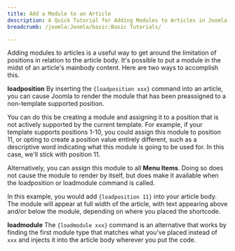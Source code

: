 ```yaml
---
title: Add a Module to an Article
description: A Quick Tutorial for Adding Modules to Articles in Joomla 2.5 and 3.x
breadcrumb: /joomla:Joomla/basic:Basic Tutorials/

---
```


Adding modules to articles is a useful way to get around the limitation of positions in relation to the article body. It's possible to put a module in the midst of an article's mainbody content. Here are two ways to accomplish this.

**loadposition**
By inserting the `{loadposition xxx}` command into an article, you can cause Joomla to render the module that has been preassigned to a non-template supported position.

You can do this be creating a module and assigning it to a position that is not actively supported by the current template. For example, if your template supports positions 1-10, you could assign this module to position 11, or opting to create a position value entirely different, such as a descriptive word indicating what this module is going to be used for. In this case, we'll stick with position 11.

Alternatively, you can assign this module to all **Menu Items**. Doing so does not cause the module to render by itself, but does make it available when the loadposition or loadmodule command is called.

In this example, you would add `{loadposition 11}` into your article body. The module will appear at full width of the article, with text appearing above and/or below the module, depending on where you placed the shortcode.

**loadmodule**
The `{loadmodule xxx}` command is an alternative that works by finding the first module type that matches what you've placed instead of `xxx` and injects it into the article body wherever you put the code.
